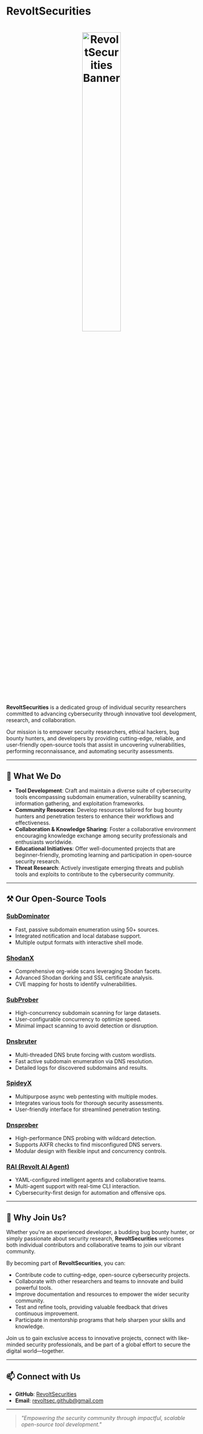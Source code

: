 
# RevoltSecurities

<h1 align="center">
  <img src="https://github.com/user-attachments/assets/828aed4a-ee5f-459c-9a0c-bcc8868e3488" alt="RevoltSecurities Banner" width="45%" height="auto">
  <br>
</h1>

**RevoltSecurities** is a dedicated group of individual security researchers committed to advancing cybersecurity through innovative tool development, research, and collaboration.

Our mission is to empower security researchers, ethical hackers, bug bounty hunters, and developers by providing cutting-edge, reliable, and user-friendly open-source tools that assist in uncovering vulnerabilities, performing reconnaissance, and automating security assessments.

---

## 🚀 What We Do

- **Tool Development**: Craft and maintain a diverse suite of cybersecurity tools encompassing subdomain enumeration, vulnerability scanning, information gathering, and exploitation frameworks.
- **Community Resources**: Develop resources tailored for bug bounty hunters and penetration testers to enhance their workflows and effectiveness.
- **Collaboration & Knowledge Sharing**: Foster a collaborative environment encouraging knowledge exchange among security professionals and enthusiasts worldwide.
- **Educational Initiatives**: Offer well-documented projects that are beginner-friendly, promoting learning and participation in open-source security research.
- **Threat Research**: Actively investigate emerging threats and publish tools and exploits to contribute to the cybersecurity community.

---

## ⚒️ Our Open-Source Tools

### [SubDominator](https://github.com/RevoltSecurities/Subdominator)

* Fast, passive subdomain enumeration using 50+ sources.
* Integrated notification and local database support.
* Multiple output formats with interactive shell mode.


### [ShodanX](https://github.com/RevoltSecurities/ShodanX)

* Comprehensive org-wide scans leveraging Shodan facets.
* Advanced Shodan dorking and SSL certificate analysis.
* CVE mapping for hosts to identify vulnerabilities.

### [SubProber](https://github.com/RevoltSecurities/SubProber)

* High-concurrency subdomain scanning for large datasets.
* User-configurable concurrency to optimize speed.
* Minimal impact scanning to avoid detection or disruption.


### [Dnsbruter](https://github.com/RevoltSecurities/Dnsbruter)

* Multi-threaded DNS brute forcing with custom wordlists.
* Fast active subdomain enumeration via DNS resolution.
* Detailed logs for discovered subdomains and results.

### [SpideyX](https://github.com/RevoltSecurities/SpideyX)

* Multipurpose async web pentesting with multiple modes.
* Integrates various tools for thorough security assessments.
* User-friendly interface for streamlined penetration testing.


### [Dnsprober](https://github.com/RevoltSecurities/Dnsprober)

* High-performance DNS probing with wildcard detection.
* Supports AXFR checks to find misconfigured DNS servers.
* Modular design with flexible input and concurrency controls.


### [RAI (Revolt AI Agent)](https://github.com/RevoltSecurities/RAI)

* YAML-configured intelligent agents and collaborative teams.
* Multi-agent support with real-time CLI interaction.
* Cybersecurity-first design for automation and offensive ops.

---

## 🤝 Why Join Us?

Whether you're an experienced developer, a budding bug bounty hunter, or simply passionate about security research, **RevoltSecurities** welcomes both individual contributors and collaborative teams to join our vibrant community.

By becoming part of **RevoltSecurities**, you can:

* Contribute code to cutting-edge, open-source cybersecurity projects.
* Collaborate with other researchers and teams to innovate and build powerful tools.
* Improve documentation and resources to empower the wider security community.
* Test and refine tools, providing valuable feedback that drives continuous improvement.
* Participate in mentorship programs that help sharpen your skills and knowledge.

Join us to gain exclusive access to innovative projects, connect with like-minded security professionals, and be part of a global effort to secure the digital world—together.

---

## 📫 Connect with Us

- **GitHub**: [RevoltSecurities](https://github.com/RevoltSecurities)
- **Email**: [revoltsec.github@gmail.com](mailto:revoltsec.github@gmail.com)

---

> *"Empowering the security community through impactful, scalable open-source tool development."*

